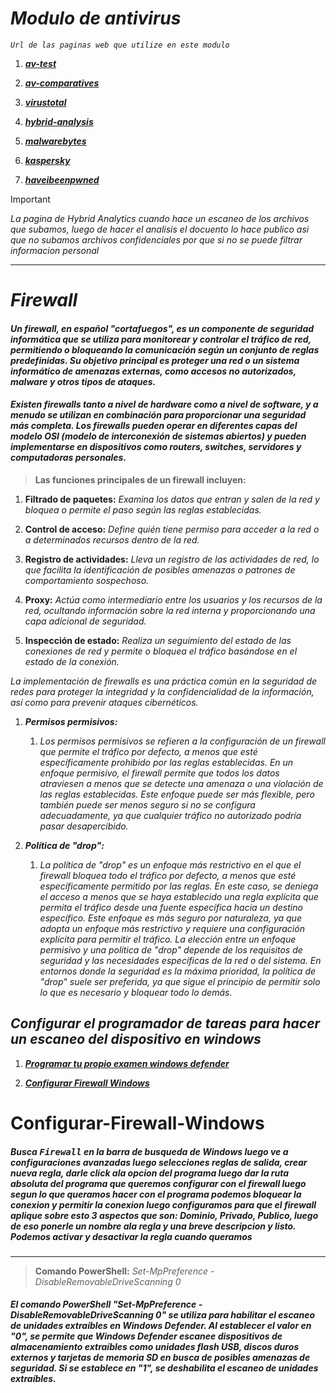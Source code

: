 # *Modulo de antivirus*

*`Url de las paginas web que utilize en este modulo`*

1. [***av-test***](https://www.av-test.org/es/ "https://www.av-test.org/es/")

2. [***av-comparatives***](https://www.av-comparatives.org/consumer/ "https://www.av-comparatives.org/consumer/")

3. [***virustotal***](https://www.virustotal.com/gui/home/upload "https://www.virustotal.com/gui/home/upload")

4. [***hybrid-analysis***](https://www.hybrid-analysis.com/?lang=es "https://www.hybrid-analysis.com/?lang=es")

5. [***malwarebytes***](https://www.malwarebytes.com/ "https://www.malwarebytes.com/")

6. [***kaspersky***](https://www.kaspersky.es/resource-center/threats/what-is-a-security-breach "https://www.kaspersky.es/resource-center/threats/what-is-a-security-breach")

7. [***haveibeenpwned***](https://haveibeenpwned.com/ "https://haveibeenpwned.com/")

> [!IMPORTANT]
> *La pagina de Hybrid Analytics cuando hace un escaneo de los archivos que subamos, luego de hacer el analisis el docuento lo hace publico asi que no subamos archivos confidenciales por que si no se puede filtrar informacion personal*

---
# ***Firewall***

#### *Un firewall, en español "cortafuegos", es un componente de seguridad informática que se utiliza para monitorear y controlar el tráfico de red, permitiendo o bloqueando la comunicación según un conjunto de reglas predefinidas. Su objetivo principal es proteger una red o un sistema informático de amenazas externas, como accesos no autorizados, malware y otros tipos de ataques.*

#### *Existen firewalls tanto a nivel de hardware como a nivel de software, y a menudo se utilizan en combinación para proporcionar una seguridad más completa. Los firewalls pueden operar en diferentes capas del modelo OSI (modelo de interconexión de sistemas abiertos) y pueden implementarse en dispositivos como routers, switches, servidores y computadoras personales.*

> **Las funciones principales de un firewall incluyen:**

1. **Filtrado de paquetes:** *Examina los datos que entran y salen de la red y bloquea o permite el paso según las reglas establecidas.*

2. **Control de acceso:** *Define quién tiene permiso para acceder a la red o a determinados recursos dentro de la red.*

3. **Registro de actividades:** *Lleva un registro de las actividades de red, lo que facilita la identificación de posibles amenazas o patrones de comportamiento sospechoso.*

4. **Proxy:** *Actúa como intermediario entre los usuarios y los recursos de la red, ocultando información sobre la red interna y proporcionando una capa adicional de seguridad.*

5. **Inspección de estado:** *Realiza un seguimiento del estado de las conexiones de red y permite o bloquea el tráfico basándose en el estado de la conexión.*

*La implementación de firewalls es una práctica común en la seguridad de redes para proteger la integridad y la confidencialidad de la información, así como para prevenir ataques cibernéticos.*

1. ***Permisos permisivos:***

   1. *Los permisos permisivos se refieren a la configuración de un firewall que permite el tráfico por defecto, a menos que esté específicamente prohibido por las reglas establecidas.
    En un enfoque permisivo, el firewall permite que todos los datos atraviesen a menos que se detecte una amenaza o una violación de las reglas establecidas.
    Este enfoque puede ser más flexible, pero también puede ser menos seguro si no se configura adecuadamente, ya que cualquier tráfico no autorizado podría pasar desapercibido.*

2. ***Política de "drop":***
   1. *La política de "drop" es un enfoque más restrictivo en el que el firewall bloquea todo el tráfico por defecto, a menos que esté específicamente permitido por las reglas.
    En este caso, se deniega el acceso a menos que se haya establecido una regla explícita que permita el tráfico desde una fuente específica hacia un destino específico.
    Este enfoque es más seguro por naturaleza, ya que adopta un enfoque más restrictivo y requiere una configuración explícita para permitir el tráfico.
    La elección entre un enfoque permisivo y una política de "drop" depende de los requisitos de seguridad y las necesidades específicas de la red o del sistema. En entornos donde la seguridad es la máxima prioridad, la política de "drop" suele ser preferida, ya que sigue el principio de permitir solo lo que es necesario y bloquear todo lo demás.*

## ***Configurar el programador de tareas para hacer un escaneo del dispositivo en windows***

1. [***Programar tu propio examen windows defender***](https://support.microsoft.com/es-es/topic/programar-un-examen-en-el-antivirus-de-microsoft-defender-54b64e9c-880a-c6b6-2416-0eb330ed5d2d "https://support.microsoft.com/es-es/topic/programar-un-examen-en-el-antivirus-de-microsoft-defender-54b64e9c-880a-c6b6-2416-0eb330ed5d2d")

2. [***Configurar Firewall Windows***](#configurar-firewall-windows)

# **Configurar-Firewall-Windows**

##### *Busca <kbd>*Firewall*</kbd> en la barra de busqueda de Windows luego ve a configuraciones avanzadas luego selecciones reglas de salida, crear nueva regla, darle click ala opcion del programa luego dar la ruta absoluta del programa que queremos configurar con el firewall luego segun lo que queramos hacer con el programa podemos bloquear la conexion y permitir la conexion luego configuramos para que el firewall aplique sobre esto 3 aspectos que son: Dominio, Privado, Publico, luego de eso ponerle un nombre ala regla y una breve descripcion y listo. Podemos activar y desactivar la regla cuando queramos*
---
> **Comando PowerShell:** *Set-MpPreference -DisableRemovableDriveScanning 0*

##### *El comando PowerShell "Set-MpPreference -DisableRemovableDriveScanning 0" se utiliza para habilitar el escaneo de unidades extraíbles en Windows Defender. Al establecer el valor en "0", se permite que Windows Defender escanee dispositivos de almacenamiento extraíbles como unidades flash USB, discos duros externos y tarjetas de memoria SD en busca de posibles amenazas de seguridad. Si se establece en "1", se deshabilita el escaneo de unidades extraíbles.*

<!-- - [Meta](#meta) -->

<!-- > [!NOTE]
> *La pagina*

> [!TIP]
> *La pagina*

> [!IMPORTANT]
> *La pagina*

> [!CAUTION]
> *La pagina*

> [!WARNING]
> *La pagina* -->
